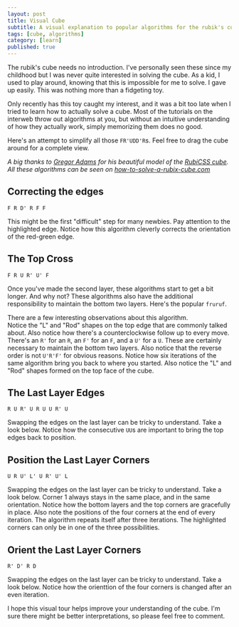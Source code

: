 ```yaml
---
layout: post
title: Visual Cube
subtitle: A visual explanation to popular algorithms for the rubik's cube
tags: [cube, algorithms]
category: [learn]
published: true
---
```


The rubik's cube needs no introduction. I've personally seen these since my childhood but I was never quite interested in solving the cube. As a kid, I used to play around, knowing that this is impossible for me to solve. I gave up easily. This was nothing more than a fidgeting toy.

Only recently has this toy caught my interest, and it was a bit too late when I tried to learn how to actually solve a cube. Most of the tutorials on the interweb throw out algorithms at you, but without an intuitive understanding of how they actually work, simply memorizing them does no good.

Here's an attempt to simplify all those `FR'UDD'R`s. Feel free to drag the cube around for a complete view.

_A big thanks to [Gregor Adams](https://codepen.io/pixelass) for his beautiful model of the [RubiCSS cube](https://codepen.io/pixelass/pen/CsItl)._  
_All these algorithms can be seen on  [how-to-solve-a-rubix-cube.com](https://how-to-solve-a-rubix-cube.com/)_

## Correcting the edges

`F R D' R F F`

This might be the first "difficult" step for many newbies. Pay attention to the highlighted edge. Notice how this algorithm cleverly corrects the orientation of the red-green edge.

<object id="base" type="text/html" style="width: 100%; height: 500px;" data="/resources/cube/algorithms/frdrff"></object>

## The Top Cross

`F R U R' U' F`

Once you've made the second layer, these algorithms start to get a bit longer. And why not? These algorithms also have the additional responsibility to maintain the bottom two layers. Here's the popular `fruruf`.

There are a few interesting observations about this algorithm.  
Notice the "L" and "Rod" shapes on the top edge that are commonly talked about. Also notice how there's a counterclockwise follow up to every move. There's an `R'` for an `R`, an `F'` for an `F`, and a `U'` for a `U`. These are certainly necessary to maintain the bottom two layers. Also notice that the reverse order is  not `U'R'F'` for obvious reasons.
Notice how six iterations of the same algorithm bring you back to where you started. Also notice the "L" and "Rod" shapes formed on the top face of the cube.

<object id="base" type="text/html" style="width: 100%; height: 500px;" data="/resources/cube/algorithms/fruruf"></object>

## The Last Layer Edges

`R U R' U R U U R' U`

Swapping the edges on the last layer can be tricky to understand. Take a look below.
Notice how the consecutive `UU`s are important to bring the top edges back to position.
<object id="base" type="text/html" style="width: 100%; height: 500px;" data="/resources/cube/algorithms/rururuuru"></object>

## Position the Last Layer Corners

`U R U' L' U R' U' L`

Swapping the edges on the last layer can be tricky to understand. Take a look below.
Corner 1 always stays in the same place, and in the same orientation. Notice how the bottom layers and the top corners are gracefully in place.
Also note the positions of the four corners at the end of every iteration. The algorithm repeats itself after three iterations. The highlighted corners can only be in one of the three possibilities.

<object id="base" type="text/html" style="width: 100%; height: 500px;" data="/resources/cube/algorithms/urulurul"></object>

## Orient the Last Layer Corners

`R' D' R D`

Swapping the edges on the last layer can be tricky to understand. Take a look below.
Notice how the orienttion of the four corners is changed after an even iteration.
<object id="base" type="text/html" style="width: 100%; height: 500px;" data="/resources/cube/algorithms/rdrd"></object>

I hope this visual tour helps improve your understanding of the cube. I'm sure there might be better interpretations, so please feel free to comment.
